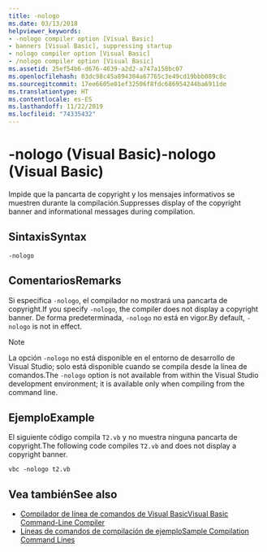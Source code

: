 ```yaml
---
title: -nologo
ms.date: 03/13/2018
helpviewer_keywords:
- -nologo compiler option [Visual Basic]
- banners [Visual Basic], suppressing startup
- nologo compiler option [Visual Basic]
- /nologo compiler option [Visual Basic]
ms.assetid: 25ef54b6-d676-4639-a2d2-a747a158bc07
ms.openlocfilehash: 03dc98c45a894304a67765c3e49cd19bbb089c8c
ms.sourcegitcommit: 17ee6605e01ef32506f8fdc686954244ba6911de
ms.translationtype: HT
ms.contentlocale: es-ES
ms.lasthandoff: 11/22/2019
ms.locfileid: "74335432"
---
```

# <a name="-nologo-visual-basic"></a><span data-ttu-id="9ef5a-102">-nologo (Visual Basic)</span><span class="sxs-lookup"><span data-stu-id="9ef5a-102">-nologo (Visual Basic)</span></span>
<span data-ttu-id="9ef5a-103">Impide que la pancarta de copyright y los mensajes informativos se muestren durante la compilación.</span><span class="sxs-lookup"><span data-stu-id="9ef5a-103">Suppresses display of the copyright banner and informational messages during compilation.</span></span>  
  
## <a name="syntax"></a><span data-ttu-id="9ef5a-104">Sintaxis</span><span class="sxs-lookup"><span data-stu-id="9ef5a-104">Syntax</span></span>  
  
```console  
-nologo  
```  
  
## <a name="remarks"></a><span data-ttu-id="9ef5a-105">Comentarios</span><span class="sxs-lookup"><span data-stu-id="9ef5a-105">Remarks</span></span>  
 <span data-ttu-id="9ef5a-106">Si especifica `-nologo`, el compilador no mostrará una pancarta de copyright.</span><span class="sxs-lookup"><span data-stu-id="9ef5a-106">If you specify `-nologo`, the compiler does not display a copyright banner.</span></span> <span data-ttu-id="9ef5a-107">De forma predeterminada, `-nologo` no está en vigor.</span><span class="sxs-lookup"><span data-stu-id="9ef5a-107">By default, `-nologo` is not in effect.</span></span>  
  
> [!NOTE]
> <span data-ttu-id="9ef5a-108">La opción `-nologo` no está disponible en el entorno de desarrollo de Visual Studio; solo está disponible cuando se compila desde la línea de comandos.</span><span class="sxs-lookup"><span data-stu-id="9ef5a-108">The `-nologo` option is not available from within the Visual Studio development environment; it is available only when compiling from the command line.</span></span>  
  
## <a name="example"></a><span data-ttu-id="9ef5a-109">Ejemplo</span><span class="sxs-lookup"><span data-stu-id="9ef5a-109">Example</span></span>  
 <span data-ttu-id="9ef5a-110">El siguiente código compila `T2.vb` y no muestra ninguna pancarta de copyright.</span><span class="sxs-lookup"><span data-stu-id="9ef5a-110">The following code compiles `T2.vb` and does not display a copyright banner.</span></span>  
  
```console
vbc -nologo t2.vb  
```  
  
## <a name="see-also"></a><span data-ttu-id="9ef5a-111">Vea también</span><span class="sxs-lookup"><span data-stu-id="9ef5a-111">See also</span></span>

- [<span data-ttu-id="9ef5a-112">Compilador de línea de comandos de Visual Basic</span><span class="sxs-lookup"><span data-stu-id="9ef5a-112">Visual Basic Command-Line Compiler</span></span>](../../../visual-basic/reference/command-line-compiler/index.md)
- [<span data-ttu-id="9ef5a-113">Líneas de comandos de compilación de ejemplo</span><span class="sxs-lookup"><span data-stu-id="9ef5a-113">Sample Compilation Command Lines</span></span>](../../../visual-basic/reference/command-line-compiler/sample-compilation-command-lines.md)
